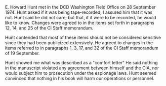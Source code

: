E. Howard Hunt met in the DCD Washington Field Office on 28 September 1974. Hunt asked if it was being tape-recorded; I assured him that it was not. Hunt said he did not care; but that, if it were to be recorded, he would like to know. Changes were agreed to in the items set forth in paragraphs 12, 14, and 25 of the CI Staff memorandum.

Hunt contended that most of these items should not be considered sensitive since they had been publicized extensively. He agreed to changes in the items referred to in paragraphs 1, 3, 17, and 32 of the CI Staff memorandum of 19 September.

Hunt showed me what was described as a "comfort letter" He said nothing in the manuscript violated any agreement between himself and the CIA, nor would subject him to prosecution under the espionage laws. Hunt seemed convinced that nothing in his book will harm our operations or personnel.